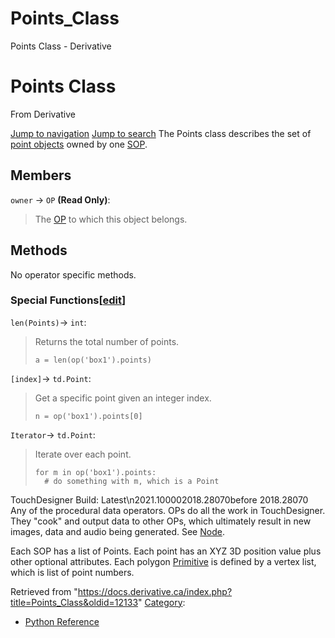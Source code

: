 

# Points_Class

Points Class - Derivative




# Points Class
From Derivative

[Jump to navigation](#mw-head)
[Jump to search](#searchInput)
The Points class describes the set of [point objects](Point_Class.html "Point Class") owned by one [SOP](SOP_Class.html "SOP Class").
  

## Members
`owner` → `OP` **(Read Only)**:
> The [OP](OP_Class.html "OP Class") to which this object belongs.
## Methods
No operator specific methods.
### Special Functions[[edit](https://docs.derivative.ca/index.php?title=Template:SubSection&action=edit&section=T-1 "Edit section: Special Functions")]
`len(Points)`→ `int`:
> Returns the total number of points.
> 
> ```
> a = len(op('box1').points)
> 
> ```
`[index]`→ `td.Point`:
> Get a specific point given an integer index.
> 
> ```
> n = op('box1').points[0]
> 
> ```
`Iterator`→ `td.Point`:
> Iterate over each point.
> 
> ```
> for m in op('box1').points:
> 	# do something with m, which is a Point
> 
> ```
  
TouchDesigner Build: Latest\n2021.100002018.28070before 2018.28070
Any of the procedural data operators. OPs do all the work in TouchDesigner. They "cook" and output data to other OPs, which ultimately result in new images, data and audio being generated. See [Node](Node.html "Node").

Each SOP has a list of Points. Each point has an XYZ 3D position value plus other optional attributes. Each polygon [Primitive](Primitive.html "Primitive") is defined by a vertex list, which is list of point numbers.

Retrieved from "<https://docs.derivative.ca/index.php?title=Points_Class&oldid=12133>"
[Category](Special_Categories.html "Special:Categories"):
* [Python Reference](Category_Python_Reference.html "Category:Python Reference")